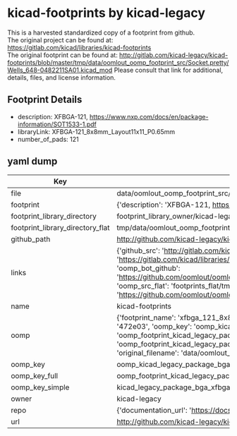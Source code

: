 # kicad-footprints by kicad-legacy  
This is a harvested standardized copy of a footprint from github.  
The original project can be found at:  
https://gitlab.com/kicad/libraries/kicad-footprints  
The original footprint can be found at:
http://gitlab.com/kicad-legacy/kicad-footprints/blob/master/tmp/data/oomlout_oomp_footprint_src/Socket.pretty/Wells_648-0482211SA01.kicad_mod
Please consult that link for additional, details, files, and license information.  
## Footprint Details
* description: XFBGA-121, https://www.nxp.com/docs/en/package-information/SOT1533-1.pdf  
* libraryLink: XFBGA-121_8x8mm_Layout11x11_P0.65mm  
* number_of_pads: 121  
## yaml dump  
| Key | Value |  
| --- | --- |  
| file | data/oomlout_oomp_footprint_src/kicad-footprints/Package_BGA.pretty/XFBGA-121_8x8mm_Layout11x11_P0.65mm.kicad_mod |  
| footprint | {'description': 'XFBGA-121, https://www.nxp.com/docs/en/package-information/SOT1533-1.pdf', 'libraryLink': 'XFBGA-121_8x8mm_Layout11x11_P0.65mm', 'number_of_pads': 121} |  
| footprint_library_directory | footprint_library_owner/kicad-legacy_kicad-footprints |  
| footprint_library_directory_flat | tmp/data/oomlout_oomp_footprint_src/footprints_flat/kicad_legacy_package_bga_xfbga_121_8x8mm_layout11x11_p0_65mm/working |  
| github_path | http://github.com/kicad-legacy/kicad-footprints/blob/master/tmp/data/oomlout_oomp_footprint_src/Package_BGA.pretty/XFBGA-121_8x8mm_Layout11x11_P0.65mm.kicad_mod |  
| links | {'github_src': 'http://gitlab.com/kicad-legacy/kicad-footprints/blob/master/tmp/data/oomlout_oomp_footprint_src/Socket.pretty/Wells_648-0482211SA01.kicad_mod', 'github_src_repo': 'https://gitlab.com/kicad/libraries/kicad-footprints', 'oomp_bot': 'tmp/data/oomlout_oomp_footprint_src/footprints/kicad_legacy_package_bga_xfbga_121_8x8mm_layout11x11_p0_65mm/working', 'oomp_bot_github': 'https://github.com/oomlout/oomlout_oomp_footprint_bot/tree/main/tmp/data/oomlout_oomp_footprint_src/footprints/kicad_legacy_package_bga_xfbga_121_8x8mm_layout11x11_p0_65mm/working', 'oomp_src_flat': 'footprints_flat/tmp/data/oomlout_oomp_footprint_src/footprints_flat/kicad_legacy_package_bga_xfbga_121_8x8mm_layout11x11_p0_65mm/working', 'oomp_src_flat_github': 'https://github.com/oomlout/oomlout_oomp_footprint_src/tree/main/tmp/data/oomlout_oomp_footprint_src/footprints_flat/kicad_legacy_package_bga_xfbga_121_8x8mm_layout11x11_p0_65mm/working'} |  
| name | kicad-footprints |  
| oomp | {'footprint_name': 'xfbga_121_8x8mm_layout11x11_p0_65mm', 'library_name': 'package_bga', 'md5': '472e0369718df6978d4fdbe740acdb80', 'md5_10': '472e036971', 'md5_5': '472e0', 'md5_6': '472e03', 'oomp_key': 'oomp_kicad_legacy_package_bga_xfbga_121_8x8mm_layout11x11_p0_65mm', 'oomp_key_extra': 'oomp_footprint_kicad_legacy_package_bga_xfbga_121_8x8mm_layout11x11_p0_65mm', 'oomp_key_full': 'oomp_footprint_kicad_legacy_package_bga_xfbga_121_8x8mm_layout11x11_p0_65mm_472e03', 'oomp_key_simple': 'kicad_legacy_package_bga_xfbga_121_8x8mm_layout11x11_p0_65mm', 'original_filename': 'data/oomlout_oomp_footprint_src/kicad-footprints/Package_BGA.pretty/XFBGA-121_8x8mm_Layout11x11_P0.65mm.kicad_mod', 'owner_name': 'kicad_legacy'} |  
| oomp_key | oomp_kicad_legacy_package_bga_xfbga_121_8x8mm_layout11x11_p0_65mm |  
| oomp_key_full | oomp_footprint_kicad_legacy_package_bga_xfbga_121_8x8mm_layout11x11_p0_65mm |  
| oomp_key_simple | kicad_legacy_package_bga_xfbga_121_8x8mm_layout11x11_p0_65mm |  
| owner | kicad-legacy |  
| repo | {'documentation_url': 'https://docs.github.com/rest/repos/repos#get-a-repository', 'message': 'Not Found'} |  
| url | http://github.com/kicad-legacy/kicad-footprints |  

